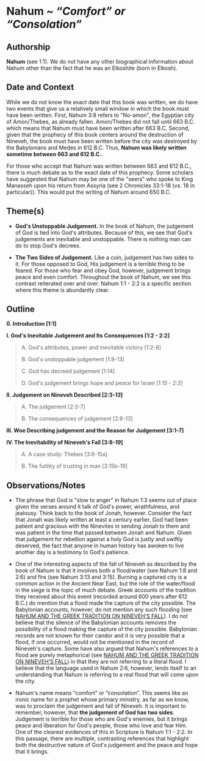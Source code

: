 # Nahum ~ *“Comfort” or “Consolation”*


## Authorship
**Nahum** (see 1:1).  We do not have any other biographical information about Nahum other than the fact that he was an Elkoshite (born in Elkosh).


## Date and Context
While we do not know the exact date that this book was written, we do have two events that give us a relatively small window in which the book must have been written.  First, Nahum 3:8 refers to "No-amon", the Egyptian city of Amon/Thebes, as already fallen.  Amon/Thebes did not fall until 663 B.C. which means that Nahum must have been written after 663 B.C.  Second, given that the prophecy of this book centers around the destruction of Nineveh, the book must have been written before the city was destroyed by the Babylonians and Medes in 612 B.C.  Thus, **Nahum was likely written sometime between 663 and 612 B.C.**.

For those who accept that Nahum was written between 663 and 612 B.C., there is much debate as to the exact date of this prophecy.  Some scholars have suggested that Nahum may be one of the "seers" who spoke to King Manasseh upon his return from Assyria (see 2 Chronicles 33:1-18 (vs. 18 in particular)).  This would put the writing of Nahum around 650 B.C.


## Theme(s)
- **God's Unstoppable Judgement.**  In the book of Nahum, the judgement of God is tied into God's attributes.  Because of this, we see that God's judgements are inevitable and unstoppable.  There is nothing man can do to stop God's decrees.

- **The Two Sides of Judgement.**  Like a coin, judgement has two sides to it.  For those opposed to God, His judgement is a terrible thing to be feared.  For those who fear and obey God, however, judgement brings peace and even comfort.  Throughout the book of Nahum, we see this contrast reiterated over and over.  Nahum 1:1 - 2:2 is a specific section where this theme is abundantly clear.


## Outline
**0. Introduction  [1:1]**

**I. God's Inevitable Judgement and Its Consequences  [1:2 - 2:2]**

  > A. God's attributes, power and inevitable victory  [1:2-8]
  > 
  > B. God's unstoppable judgement  [1:9-13]
  > 
  > C. God has decreed judgement  [1:14]
  > 
  > D. God's judgement brings hope and peace for Israel  [1:*15* - 2:2]

**II. Judgement on Nineveh Described  [2:3-*13*]**

  > A. The judgement  [2:3-7]
  > 
  > B. The consequences of judgement  [2:8-*13*]

**III. Woe Describing judgement and the Reason for Judgement  [3:1-7]**

**IV. The Inevitability of Nineveh's Fall [3:8-*19*]**

  > A. A case study: Thebes  [3:8-15a]
  > 
  > B. The futility of trusting in man  [3:15b-*19*]


## Observations/Notes
  - The phrase that God is "slow to anger" in Nahum 1:3 seems out of place given the verses around it talk of God's power, wrathfulness, and jealousy.  Think back to the book of Jonah, however.  Consider the fact that Jonah was likely written at least a century earlier.  God had been patient and gracious with the Ninevites in sending Jonah to them and was patient in the time that passed between Jonah and Nahum.  Given that judgement for rebellion against a holy God is justly and swiftly deserved, the fact that anyone in human history has awoken to live another day is a testimony to God's patience.

  - One of the interesting aspects of the fall of Nineveh as described by the book of Nahum is that it involves both a flood/water (see Nahum 1:8 and 2:6) and fire (see Nahum 3:13 and 3:15).  Burning a captured city is a common action in the Ancient Near East, but the role of the water/flood in the siege is the topic of much debate.  Greek accounts of the tradition they received about this event (recorded around 600 years after 612 B.C.) do mention that a flood made the capture of the city possible.  The Babylonian accounts, however, do not mention any such flooding (see [NAHUM AND THE GREEK TRADITION ON NINEVEH’S FALL](http://jhsonline.org/cocoon/JHS/a058.html "NAHUM AND THE GREEK TRADITION ON NINEVEH’S FALL")).  I do not believe that the silence of the Babylonian accounts removes the possibility of a flood making the capture of the city possible.  Babylonian records are not known for their candor and it is very possible that a flood, if one occurred, would not be mentioned in the record of Nineveh's capture.  Some have also argued that Nahum's references to a flood are purely metaphorical (see [NAHUM AND THE GREEK TRADITION ON NINEVEH’S FALL](http://jhsonline.org/cocoon/JHS/a058.html "NAHUM AND THE GREEK TRADITION ON NINEVEH’S FALL")) in that they are not referring to a literal flood.  I believe that the language used in Nahum 2:6, however, lends itself to an understanding that Nahum is referring to a real flood that will come upon the city.

  - Nahum's name means “comfort” or “consolation”.  This seems like an ironic name for a prophet whose primary ministry, as far as we know, was to proclaim the judgement and fall of Nineveh.  It is important to remember, however, that **the judgement of God has two sides**.  Judgement is terrible for those who are God's enemies, but it brings peace and liberation for God's people, those who love and fear Him.  One of the clearest evidences of this in Scripture is Nahum 1:1 - 2:2.  In this passage, there are multiple, contrasting references that highlight both the destructive nature of God's judgement and the peace and hope that it brings.
